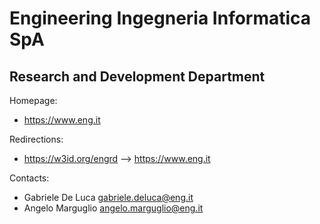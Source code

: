 # Engineering Ingegneria Informatica SpA <br/> 
## Research and Development Department


Homepage:
* https://www.eng.it

Redirections:
* https://w3id.org/engrd --> https://www.eng.it

Contacts: 
* Gabriele De Luca <gabriele.deluca@eng.it>
* Angelo Marguglio <angelo.marguglio@eng.it>
